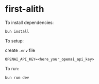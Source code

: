 # first-alith

To install dependencies:

```bash
bun install
```

To setup:

create `.env` file

```txt
OPENAI_API_KEY=<here_your_openai_api_key>
```

To run:

```bash
bun run dev
```
